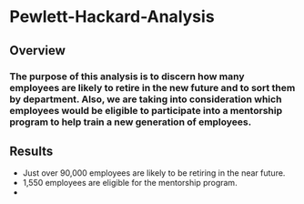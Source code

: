 # Pewlett-Hackard-Analysis

## Overview

### The purpose of this analysis is to discern how many employees are likely to retire in the new future and to sort them by department. Also, we are taking into consideration which employees would be eligible to participate into a mentorship program to help train a new generation of employees.

## Results

- Just over 90,000 employees are likely to be retiring in the near future.
- 1,550 employees are eligible for the mentorship program.
- 
